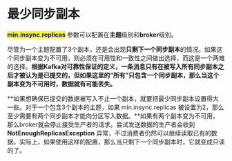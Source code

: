 # 最少同步副本

<mark style="color:blue;">**min.insync.replicas**</mark> 参数可以配置在**主题**级别和**broker**级别。

尽管为一个主题配置了3个副本，还是会出现**只剩下一个同步副本**的情况。如果这个同步副本变为不可用，则必须在可用性和一致性之间做出选择，而这是一个两难的选择。**根据Kafka对可靠性保证的定义，一条消息只有在被写入所有同步副本之后才被认为是已提交的，**但**如果这里的“所有”只包含一个同步副本，那么当这个副本变为不可用时，数据就有可能丢失。**

**如果想确保已提交的数据被写入不止一个副本，就要把最少同步副本设置得大一些。对于一个包含3个副本的主题，如果 min.insync.replicas 被设置为2，那么至少需要有两个同步副本才能向分区写入数据。**如果有两个副本变为不可用，那么broker就会停止接受生产者的请求。尝试发送数据的生产者会收到 **NotEnoughReplicasException** 异常，不过消费者仍然可以继续读取已有的数据。实际上，如果使用这样的配置，那么当只剩下一个同步副本时，它就变成只读的了。
